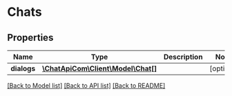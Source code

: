# Chats

## Properties
Name | Type | Description | Notes
------------ | ------------- | ------------- | -------------
**dialogs** | [**\ChatApiCom\Client\Model\Chat[]**](Chat.md) |  | [optional]

[[Back to Model list]](../README.md#documentation-for-models) [[Back to API list]](../README.md#documentation-for-api-endpoints) [[Back to README]](../README.md)

